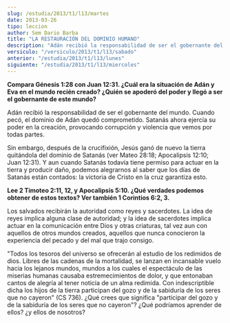 ```yaml
---
slug: /estudia/2013/t1/l13/martes
date: 2013-03-26
tipo: leccion
author: Sem Dario Barba
title: "LA RESTAURACIÓN DEL DOMINIO HUMANO"
description: "Adán recibió la responsabilidad de ser el gobernante del mundo. Cuando pecó, el  dominio de Adán quedó comprometido. Satanás ahora ejercía su poder en la  creación, provocando corrupción y violencia que vemos por todas partes."
versiculo: "/versiculo/2013/t1/l13/sabado"
anterior: "/estudia/2013/t1/l13/lunes"
siguiente: "/estudia/2013/t1/l13/miercoles"
---
```


**Compara Génesis 1:28 con Juan 12:31. ¿Cuál era la situación de Adán y Eva en el mundo recién creado? ¿Quién se apoderó del poder y llegó a ser el gobernante de este mundo?**

Adán recibió la responsabilidad de ser el gobernante del mundo. Cuando pecó, el dominio de Adán quedó comprometido. Satanás ahora ejercía su poder en la creación, provocando corrupción y violencia que vemos por todas partes.

Sin embargo, después de la crucifixión, Jesús ganó de nuevo la tierra quitándola del dominio de Satanás (ver Mateo 28:18; Apocalipsis 12:10; Juan 12:31). Y aun cuando Satanás todavía tiene permiso para actuar en la tierra y producir daño, podemos alegrarnos al saber que los días de Satanás están contados: la victoria de Cristo en la cruz garantiza esto.

**Lee 2 Timoteo 2:11, 12, y Apocalipsis 5:10. ¿Qué verdades podemos obtener de estos textos? Ver también 1 Corintios 6:2, 3.**

Los salvados recibirán la autoridad como reyes y sacerdotes. La idea de reyes implica alguna clase de autoridad; y la idea de sacerdotes implica actuar en la comunicación entre Dios y otras criaturas, tal vez aun con aquellos de otros mundos creados, aquellos que nunca conocieron la experiencia del pecado y del mal que trajo consigo.

"Todos los tesoros del universo se ofrecerán al estudio de los redimidos de dios. Libres de las cadenas de la mortalidad, se lanzan en incansable vuelo hacia los lejanos mundos, mundos a los cuales el espectáculo de las miserias humanas causaba estremecimientos de dolor, y que entonaban cantos de alegría al tener noticia de un alma redimida. Con indescriptible dicha los hijos de la tierra participan del gozo y de la sabiduría de los seres que no cayeron" (CS 736). ¿Qué crees que significa "participar del gozo y de la sabiduría de los seres que no cayeron"? ¿Qué podríamos aprender de ellos? ¿y ellos de nosotros?
